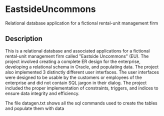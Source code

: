 # EastsideUncommons
Relational database application for a fictional rental-unit management firm 

## Description
This is a relational database and associated applications for a fictional rental-unit management firm called "Eastside Uncommons" (EU). The project involved creating a complete ER design for the enterprise, developing a relational schema in Oracle, and populating data. The project also implemented 3 distinctly different user interfaces. The user interfaces were designed to be usable by the customers or employees of the enterprise and did not contain SQL jargon in their dialog. The project included the proper implementation of constraints, triggers, and indices to ensure data integrity and efficiency. 

The file datagen.txt shows all the sql commands used to create the tables and populate them with data
